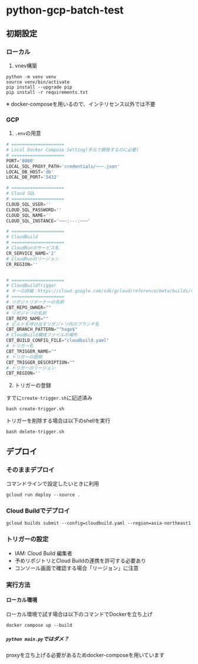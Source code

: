 # python-gcp-batch-test

## 初期設定

### ローカル

1. vnev構築

```
python -m venv venv
source venv/bin/activate
pip install --upgrade pip
pip install -r requirements.txt
```

※ docker-composeを用いるので、インテリセンス以外では不要

### GCP

1. `.env`の用意

```py
# ====================
# Local Docker Compose Setting(手元で開発するのに必要)
# ====================
PORT='8080'
LOCAL_SQL_PROXY_PATH='credentials/~~~.json'
LOCAL_DB_HOST='db'
LOCAL_DB_PORT='5432'

# ====================
# Cloud SQL
# ====================
CLOUD_SQL_USER=''
CLOUD_SQL_PASSWORD=''
CLOUD_SQL_NAME=''
CLOUD_SQL_INSTANCE='~~~:---:~~~'

# ====================
# CloudBuild
# ====================
# CloudRunのサービス名
CR_SERVICE_NAME='2'
# CloudRunのリージョン
CR_REGION=''


# ====================
# CloudBuildTrigger
# キーの詳細：https://cloud.google.com/sdk/gcloud/reference/beta/builds/triggers/create/github
# ====================
# リポジトリオーナーの名前
CBT_REPO_OWNER=""
# リポジトリの名前
CBT_REPO_NAME=""
# ビルドを呼び出すリポジトリ内のブランチ名
CBT_BRANCH_PATTERN="^hoge$"
# CloudBuild構成ファイルの場所
CBT_BUILD_CONFIG_FILE="cloudbuild.yaml"
# トリガー名
CBT_TRIGGER_NAME=""
# トリガーの説明
CBT_TRIGGER_DESCRIPTION=""
# トリガーのリージョン
CBT_REGION=''

```

2. トリガーの登録

すでに`create-trigger.sh`に記述済み

```
bash create-trigger.sh
```

トリガーを削除する場合は以下のshellを実行

```
bash delete-trigger.sh
```

## デプロイ

### そのままデプロイ

コマンドラインで設定したいときに利用

```
gcloud run deploy --source .
```

### Cloud Buildでデプロイ

```
gcloud builds submit --config=cloudbuild.yaml --region=asia-northeast1
```

### トリガーの設定

- IAM: Cloud Build 編集者
- 予めリポジトリとCloud Buildの連携を許可する必要あり
- コンソール画面で確認する場合「リージョン」に注意

### 実行方法

#### ローカル環境

ローカル環境で試す場合は以下のコマンドでDockerを立ち上げ

```
docker compose up --build
```

##### `python main.py`ではダメ？

proxyを立ち上げる必要があるためdocker-composeを用いています

